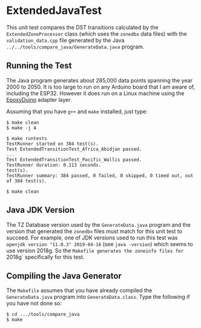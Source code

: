 # ExtendedJavaTest

This unit test compares the DST transitions calculated by the
`ExtendedZoneProcessor` class (which uses the `zonedbx` data files) with the
`validation_data.cpp` file generated by the Java
`../../tools/compare_java/GenerateData.java` program.

## Running the Test

The Java program generates about 285,000 data points spanning the year 2000 to
2050. It is too large to run on any Arduino board that I am aware of, including
the ESP32. However it does run on a Linux machine using the
[EpoxyDuino](https://github.com/bxparks/EpoxyDuino) adapter layer.

Assuming that you have `g++` and `make` installed, just type:
```
$ make clean
$ make -j 4

$ make runtests
TestRunner started on 384 test(s).
Test ExtendedTransitionTest_Africa_Abidjan passed.
...
Test ExtendedTransitionTest_Pacific_Wallis passed.
TestRunner duration: 0.113 seconds.
test(s).
TestRunner summary: 384 passed, 0 failed, 0 skipped, 0 timed out, out of 384 test(s).

$ make clean
```

## Java JDK Version

The TZ Database version used by the `GenerateData.java` program and the
version that generated the `zonedbx` files must match for this unit test to
succeed. For example, one of JDK versions used to run this test was `openjdk
version "11.0.3" 2019-04-16` (see `java -version`) which seems to use version
2018g. So the `Makefile generates the zoneinfo files for `2018g` specifically
for this test.

## Compiling the Java Generator

The `Makefile` assumes that you have already compiled the
`GenerateData.java` program into `GenerateData.class`. Type the
following if you have not done so:
```
$ cd .../tools/compare_java
$ make
